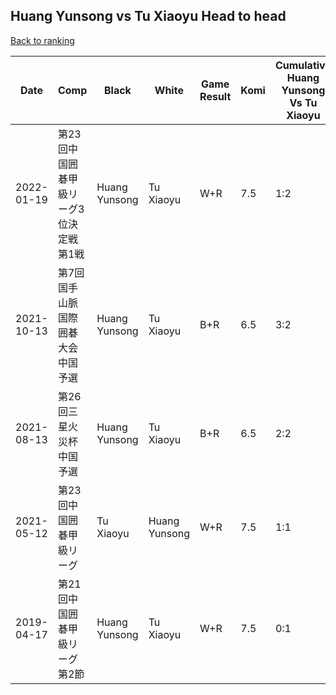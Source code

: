 ## Huang Yunsong vs Tu Xiaoyu Head to head

[Back to ranking](../../index.md)




| **Date** | **Comp** | **Black** | **White** | **Game Result** | **Komi** | **Cumulative Huang Yunsong Vs Tu Xiaoyu** | **Huang Yunsong Streak** | **Tu Xiaoyu Streak** | 
| --- | --- | --- | --- | --- | --- | --- | --- | --- |
| 2022-01-19 | 第23回中国囲碁甲級リーグ3位決定戦第1戦 | Huang Yunsong | Tu Xiaoyu | W+R | 7.5 | 1:2 | 0 | 1 | 
| 2021-10-13 | 第7回国手山脈国際囲碁大会中国予選 | Huang Yunsong | Tu Xiaoyu | B+R | 6.5 | 3:2 | 2 | 0 | 
| 2021-08-13 | 第26回三星火災杯中国予選 | Huang Yunsong | Tu Xiaoyu | B+R | 6.5 | 2:2 | 1 | 0 | 
| 2021-05-12 | 第23回中国囲碁甲級リーグ | Tu Xiaoyu | Huang Yunsong | W+R | 7.5 | 1:1 | 1 | 0 | 
| 2019-04-17 | 第21回中国囲碁甲級リーグ第2節 | Huang Yunsong | Tu Xiaoyu | W+R | 7.5 | 0:1 | 0 | 1 |




